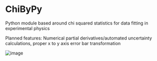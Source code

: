 # ChiByPy

Python module based around chi squared statistics for data fitting in experimental physics

Planned features: Numerical partial derivatives/automated uncertainty calculations, proper x to y axis error bar transformation

![image](https://github.com/AutisticAndAshamed/chibypy/assets/98008253/41e4bea4-f226-4168-89f9-705f89717775)


